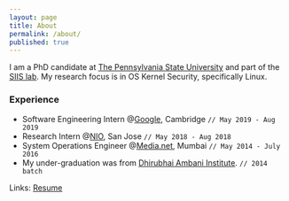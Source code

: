 ```yaml
---
layout: page
title: About
permalink: /about/
published: true
---
```


<!-- <a href="{{ site.baseurl }}/" class="site-avatar">
	<img style="max-width: 100%" src="{{ site.favicon.svg }}" />
</a> -->

I am a PhD candidate at [The Pennsylvania State University](https://www.psu.edu/)
and part of the [SIIS lab](http://siis.cse.psu.edu/).
My research focus is in OS Kernel Security, specifically Linux.

### Experience
* Software Engineering Intern @[Google](https://www.google.com/), Cambridge `// May 2019 - Aug 2019`
* Research Intern @[NIO](https://www.nio.com/), San Jose `// May 2018 - Aug 2018`
* System Operations Engineer @[Media.net](http://www.media.net/), Mumbai `// May 2014 - July 2016`
* My under-graduation was from [Dhirubhai Ambani Institute](https://www.daiict.ac.in). `// 2014 batch`


Links: [Resume](https://github.com/mitthu/resume/files/2337305/resume.pdf)
